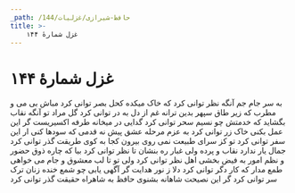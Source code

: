 ```yaml
---
_path: /حافظ-شیرازی/غزلیات/144
title: >-
    غزل شمارهٔ ۱۴۴
---
```

# غزل شمارهٔ ۱۴۴

به سر جام جم آنگه نظر توانی کرد
که خاک میکده کحل بصر توانی کرد
مباش بی می و مطرب که زیر طاق سپهر
بدین ترانه غم از دل به در توانی کرد
گل مراد تو آنگه نقاب بگشاید
که خدمتش چو نسیم سحر توانی کرد
گدایی در میخانه طرفه اکسیریست
گر این عمل بکنی خاک زر توانی کرد
به عزم مرحله عشق پیش نه قدمی
که سودها کنی ار این سفر توانی کرد
تو کز سرای طبیعت نمی روی بیرون
کجا به کوی طریقت گذر توانی کرد
جمال یار ندارد نقاب و پرده ولی
غبار ره بنشان تا نظر توانی کرد
بیا که چاره ذوق حضور و نظم امور
به فیض بخشی اهل نظر توانی کرد
ولی تو تا لب معشوق و جام می خواهی
طمع مدار که کار دگر توانی کرد
دلا ز نور هدایت گر آگهی یابی
چو شمع خنده زنان ترک سر توانی کرد
گر این نصیحت شاهانه بشنوی حافظ
به شاهراه حقیقت گذر توانی کرد
